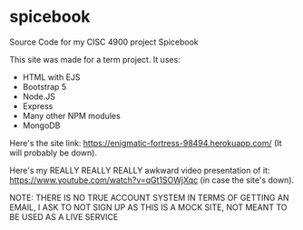 # spicebook
Source Code for my CISC 4900 project Spicebook

This site was made for a term project.
It uses:
- HTML with EJS
- Bootstrap 5
- Node.JS
- Express
- Many other NPM modules
- MongoDB

Here's the site link: https://enigmatic-fortress-98494.herokuapp.com/ (It will probably be down).

Here's my REALLY REALLY REALLY awkward video presentation of it: https://www.youtube.com/watch?v=qGt1SOWjXqc (in case the site's down).

NOTE: THERE IS NO TRUE ACCOUNT SYSTEM IN TERMS OF GETTING AN EMAIL, I ASK TO NOT SIGN UP AS THIS IS A MOCK SITE, NOT MEANT TO BE USED AS A LIVE SERVICE
